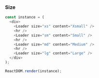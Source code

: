 ### Size

<!--start-code-->

```js
const instance = (
  <div>
    <Loader size="xs" content="Xsmall" />
    <hr />
    <Loader size="sm" content="Small" />
    <hr />
    <Loader size="md" content="Medium" />
    <hr />
    <Loader size="lg" content="Large" />
  </div>
);

ReactDOM.render(instance);
```

<!--end-code-->
